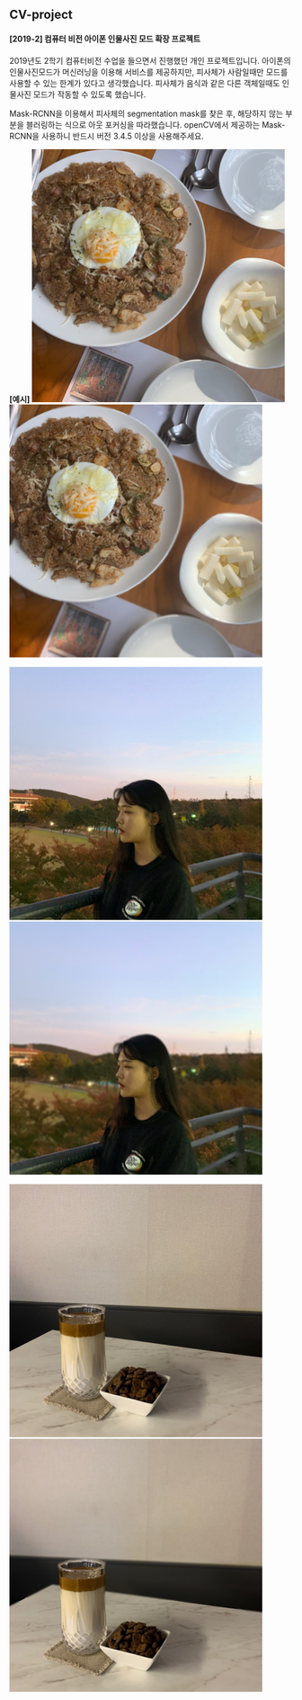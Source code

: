 ## CV-project
#### [2019-2] 컴퓨터 비전 아이폰 인물사진 모드 확장 프로젝트

2019년도 2학기 컴퓨터비전 수업을 들으면서 진행했던 개인 프로젝트입니다.
아이폰의 인물사진모드가 머신러닝을 이용해 서비스를 제공하지만, 피사체가 사람일때만 모드를 사용할 수 있는 한계가 있다고 생각했습니다.
피사체가 음식과 같은 다른 객체일때도 인물사진 모드가 작동할 수 있도록 했습니다.

Mask-RCNN을 이용해서 피사체의 segmentation mask를 찾은 후, 해당하지 않는 부분을 블러링하는 식으로 아웃 포커싱을 따라했습니다.
openCV에서 제공하는 Mask-RCNN을 사용하니 반드시 버전 3.4.5 이상을 사용해주세요.

**[예시]**
<img src="/img/image2.jpeg" width="450px" height="450px" title="image2" alt="image2"></img><br/>
<img src="/img/out2.png" width="450px" height="450px" title="out2" alt="out2"></img><br/>



<img src="/img/image3.jpeg" width="450px" height="450px" title="image3" alt="image3"></img><br/>
<img src="/img/out3.png" width="450px" height="450px" title="out3" alt="out3"></img><br/>



<img src="/img/image4.jpeg" width="450px" height="450px" title="image4" alt="image4"></img><br/>
<img src="/img/out4.png" width="450px" height="450px" title="out4" alt="out4"></img><br/>




